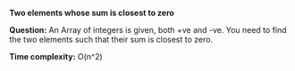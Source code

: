 **Two elements whose sum is closest to zero**

**Question:** An Array of integers is given, both +ve and -ve. You need to find the two elements such that their sum is closest to zero. 

**Time complexity:** O(n^2)